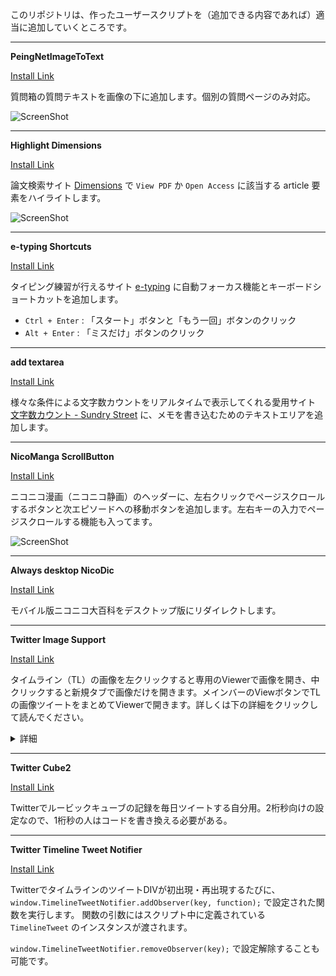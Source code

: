 このリポジトリは、作ったユーザースクリプトを（追加できる内容であれば）適当に追加していくところです。

---

__PeingNetImageToText__

<a href="PeingNetImageToText.user.js?raw=true">Install Link</a>

質問箱の質問テキストを画像の下に追加します。個別の質問ページのみ対応。

![ScreenShot](https://raw.githubusercontent.com/horyu/userscripts/master/imgs/PeingNetImageToText.png)

---

__Highlight Dimensions__

<a href="Highlight-Dimensions.user.js?raw=true">Install Link</a>

論文検索サイト [Dimensions](https://app.dimensions.ai/discover/publication) で `View PDF` か `Open Access` に該当する article 要素をハイライトします。

![ScreenShot](https://raw.githubusercontent.com/horyu/userscripts/master/imgs/Highlight-Dimensions.png)

---

__e-typing Shortcuts__

<a href="e-typing-Shortcuts.user.js?raw=true">Install Link</a>

タイピング練習が行えるサイト [e-typing](https://www.e-typing.ne.jp/) に自動フォーカス機能とキーボードショートカットを追加します。

- `Ctrl + Enter` : 「スタート」ボタンと「もう一回」ボタンのクリック
- `Alt + Enter` : 「ミスだけ」ボタンのクリック

---

__add textarea__

<a href="add-textarea.user.js?raw=true">Install Link</a>

様々な条件による文字数カウントをリアルタイムで表示してくれる愛用サイト [文字数カウント - Sundry Street](https://phonypianist.sakura.ne.jp/convenienttool/strcount.html) に、メモを書き込むためのテキストエリアを追加します。

---

__NicoManga ScrollButton__

<a href="NicoManga-ScrollButton.user.js?raw=true">Install Link</a>

ニコニコ漫画（ニコニコ静画）のヘッダーに、左右クリックでページスクロールするボタンと次エピソードへの移動ボタンを追加します。左右キーの入力でページスクロールする機能も入ってます。

![ScreenShot](https://raw.githubusercontent.com/horyu/userscripts/master/imgs/NicoManga-ScrollButton.png)


---

__Always desktop NicoDic__

<a href="Always-Desktop-NicoDic.user.js?raw=true">Install Link</a>

モバイル版ニコニコ大百科をデスクトップ版にリダイレクトします。

---

__Twitter Image Support__

<a href="TwitterImageSupport.user.js?raw=true">Install Link</a>

タイムライン（TL）の画像を左クリックすると専用のViewerで画像を開き、中クリックすると新規タブで画像だけを開きます。メインバーのViewボタンでTLの画像ツイートをまとめてViewerで開きます。詳しくは下の詳細をクリックして読んでください。

<details>
<summary>詳細</summary>

```
■クリックの詳細
[TL中の画像ツイートの画像]
  左クリック：そのツイートの画像でViewerを起動
  右クリック：ブラウザの標準
  中クリック：画像のみを新規タブで開く
[通常のTLでメインバーのViewボタン]
  左クリック：TLの画像でViewerを起動
  右クリック：TLの一度も開いていない画像でViewerを起動
  中クリック：何もしない
[個別のツイートを開いたTLでメインバーのViewボタン]
  左クリック：個別ツイートのアカウントに限定して、個別ツイート以降の画像でViewerを起動
  右クリック：TLの一度も開いていない画像でViewerを起動
  中クリック：何もしない

■Viewerの機能
Viewerの終了：EscキーでViewerを終了
画像の切替：画面の左側をクリック・左キーで前の画像、右側をクリック・右キーで次の画像に切替
　　　　　　※ 前か次の画像がない場合はViewerを終了
画像の拡大縮小：マウスホイールで画像を拡大縮小
　　　　　　　　※拡大縮小しすぎると表示が崩れる可能性あり
画像の移動：画像をドラッグで移動
画像のリセット：中クリックで画像の拡大縮小と位置をリセット
拡大表示の切替：fキーでViewerで開く画像を拡大表示に する・しない を切替
　　　　　　　　※ 元画像が大きい場合は大きいまま

■オプション
swapLeftRight：Viewerの左側クリック・左キーと右側クリック・右キーで表示する画像の順番を逆に
             　する（true）・しない（false）
expandImg：Viewerで画像を開く時、標準で拡大表示に する（true）・しない（false）
backgroundAlpha：Viewerの黒背景の透明度 0.0（透明）～1.0（不透明）
```
</details>

---

__Twitter Cube2__

<a href="TwitterCube2.user.js?raw=true">Install Link</a>

Twitterでルービックキューブの記録を毎日ツイートする自分用。2桁秒向けの設定なので、1桁秒の人はコードを書き換える必要がある。

---

__Twitter Timeline Tweet Notifier__

<a href="TwitterTimelineTweetNotifier.user.js?raw=true">Install Link</a>

TwitterでタイムラインのツイートDIVが初出現・再出現するたびに、`window.TimelineTweetNotifier.addObserver(key, function);` で設定された関数を実行します。
関数の引数にはスクリプト中に定義されている `TimelineTweet` のインスタンスが渡されます。

`window.TimelineTweetNotifier.removeObserver(key);` で設定解除することも可能です。

